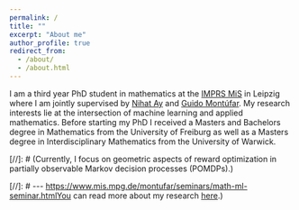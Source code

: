 ```yaml
---
permalink: /
title: ""
excerpt: "About me"
author_profile: true
redirect_from: 
  - /about/
  - /about.html
---
```


I am a third year PhD student in mathematics at the [IMPRS MiS](https://www.imprs-mis.mpg.de/) in Leipzig where I am jointly supervised by [Nihat Ay](https://www.mis.mpg.de/ay/homepages/nay/) and [Guido Mont&uacute;far](https://www.math.ucla.edu/~montufar/). My research interests lie at the intersection of machine learning and applied mathematics. Before starting my PhD I received a Masters and Bachelors degree in Mathematics from the University of Freiburg as well as a Masters degree in Interdisciplinary Mathematics from the  University of Warwick. 

[//]: # (Currently, I focus on geometric aspects of reward optimization in partially observable Markov decision processes (POMDPs).)

[//]: # --- https://www.mis.mpg.de/montufar/seminars/math-ml-seminar.htmlYou can read more about my research [here](https://muellerjohannes.github.io/research/).)
